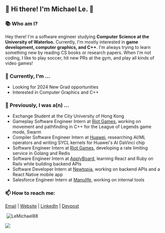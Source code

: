 ## 👋 Hi there! I'm Michael Le. 👋

### 📚 Who am I?
Hey there! I'm a software engineer studying **Computer Science at the University of Waterloo.** Currently, I'm mostly interested in **game development, computer graphics, and C++**. I'm always trying to learn something new by reading CS books or research papers. When I'm not coding, I like to play soccer, hit new PRs at the gym, and play all kinds of video games!

### 🔨 Currently, I'm ...
- Looking for 2024 New Grad opportunities
- Interested in Computer Graphics and C++

### 🐰 Previously, I was a(n) ...
- Exchange Student at the City University of Hong Kong
- Gameplay Software Engineer Intern at [Riot Games](https://www.riotgames.com/en), working on movement and pathfinding in C++ for the League of Legends game mode, Swarm
- Compiler Software Engineer Intern at [Huawei](https://www.huawei.com/en/), researching AI/ML operators and writing SYCL kernels for Huawei's AI DaVinci chip
- Software Engineer Intern at [Riot Games](https://www.riotgames.com/en), developing a rate limiting service in Golang and Redis
- Software Engineer Intern at [ApplyBoard](https://www.applyboard.com/ "ApplyBoard"), learning React and Ruby on Rails while building backend APIs
- Software Developer Intern at [Newtopia](https://www.newtopia.com "Newtopia"), working on backend APIs and a React Native mobile app
- Salesforce Engineer Intern at [Manulife](https://www.manulife.ca/personal.html "Manulife"), working on internal tools

### 📫 How to reach me:
[Email](mailto:m42le@uwaterloo.ca "Email") | [Website](https://lemichael.xyz "Personal Website") | [LinkedIn](https://www.linkedin.com/in/lemichael88/ "LinkedIn") | [Devpost](https://devpost.com/LeMichael88 "Devpost")

<p>&nbsp;<img align="center" src="https://github-readme-stats-michael-les-projects-4e2eb8e3.vercel.app/api?username=LeMichael88&show_icons=true&locale=en" alt="LeMichael88" /></p>

![](https://komarev.com/ghpvc/?username=LeMichael88&label=Profile+Views&color=red)

<!--
**LeMichael88/LeMichael88** is a ✨ _special_ ✨ repository because its `README.md` (this file) appears on your GitHub profile.

Here are some ideas to get you started:

- 🔭 I’m currently working on ...
- 🌱 I’m currently learning ...
- 👯 I’m looking to collaborate on ...
- 🤔 I’m looking for help with ...
- 💬 Ask me about ...
- 📫 How to reach me: ...
- 😄 Pronouns: ...
- ⚡ Fun fact: ...
-->
